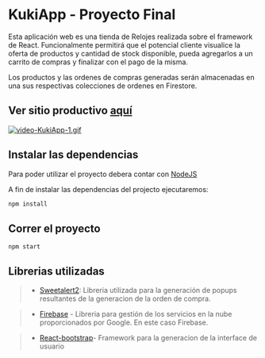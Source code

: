 # KukiApp - Proyecto Final

Esta aplicación web es una tienda de Relojes realizada sobre el framework de React. Funcionalmente permitirá que el potencial cliente visualice la oferta de productos y cantidad de stock disponible, pueda agregarlos a un carrito de compras y finalizar con el pago de la misma.

Los productos y las ordenes de compras generadas serán almacenadas en una sus respectivas colecciones de ordenes en Firestore.

## Ver sitio productivo [aquí](https://kukiapp-react.vercel.app/)
[![video-KukiApp-1.gif](https://s8.gifyu.com/images/video-KukiApp-1.gif)](https://gifyu.com/image/SHvKQ)
## Instalar las dependencias

Para poder utilizar el proyecto debera contar con [NodeJS](https://nodejs.org/es/)

A fin de instalar las dependencias del projecto ejecutaremos:

```bash
npm install
```

## Correr el proyecto

```
npm start
```

## Librerias utilizadas
> - [Sweetalert2](https://sweetalert2.github.io/#download): Libreria utilizada para la generación de popups resultantes de la generacion de la orden de compra.

> - [Firebase](https://firebase.google.com/docs/web/setup) - Libreria para gestión de los servicios en la nube proporcionados por Google. En este caso Firebase.

> - [React-bootstrap](https://react-bootstrap.github.io/getting-started/introduction)- Framework para la generacion de la interface de usuario


